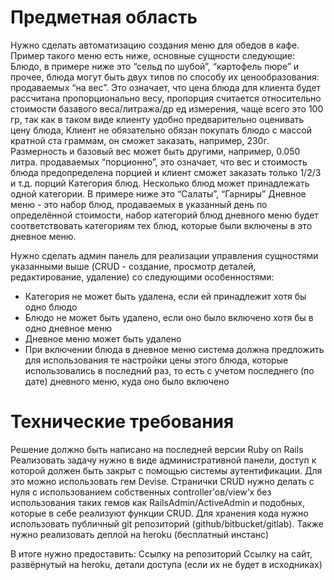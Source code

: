 # Предметная область
Нужно сделать автоматизацию создания меню для обедов в кафе. Пример такого меню есть ниже, основные сущности следующие: Блюдо, в примере ниже это “сельд по шубой”, “картофель пюре” и прочее, блюда могут быть двух типов по способу их ценообразования: продаваемых “на вес”. Это означает, что цена блюда для клиента будет рассчитана пропорционально весу, пропорция считается относительно стоимости базавого веса/литража/др ед измерения, чаще всего это 100 гр, так как в таком виде клиенту удобно предварительно оценивать цену блюда, Клиент не обязательно обязан покупать блюдо с массой кратной ста граммам, он сможет заказать, например, 230г. Размерность и базовый вес может быть другими, например, 0.050 литра. продаваемых “порционно”, это означает, что вес и стоимость блюда предопределена порцией и клиент сможет заказать только 1/2/3 и т.д. порций Категория блюд. Несколько блюд может принадлежать одной категории. В примере ниже это “Салаты”, “Гарниры” Дневное меню - это набор блюд, продаваемых в указанный день по определённой стоимости, набор категорий блюд дневного меню будет соответствовать категориям тех блюд, которые были включены в это дневное меню.

Нужно сделать админ панель для реализации управления сущностями указанными выше (CRUD - создание, просмотр деталей, редактирование, удаление) со следующими особенностями: 
- Категория не может быть удалена, если ей принадлежит хотя бы одно блюдо
- Блюдо не может быть удалено, если оно было включено хотя бы в одно дневное меню 
- Дневное меню может быть удалено 
- При включении блюда в дневное меню система должна предложить для использования те настройки цены этого блюда, которые использовались в последний раз, то есть с учетом последнего (по дате) дневного меню, куда оно было включено

# Технические требования
Решение должно быть написано на последней версии Ruby on Rails Реализовать задачу нужно в виде административной панели, доступ к которой должен быть закрыт с помощью системы аутентификации. Для это можно использовать гем Devise. Странички CRUD нужно делать с нуля с использованием собственных controller’ов/view’х без использования таких гемов как RailsAdmin/ActiveAdmin и подобных, которые в себе реализуют функции CRUD. Для хранения кода нужно использовать публичный git репозиторий (github/bitbucket/gitlab). Также нужно реализовать деплой на heroku (бесплатный инстанс)

В итоге нужно предоставить: Ссылку на репозиторий Ссылку на сайт, развёрнутый на heroku, детали доступа (если их не будет в исходниках)